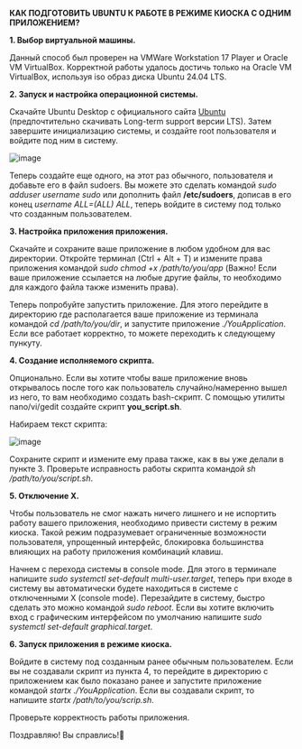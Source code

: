 **КАК ПОДГОТОВИТЬ UBUNTU К РАБОТЕ В РЕЖИМЕ КИОСКА С ОДНИМ ПРИЛОЖЕНИЕМ?**

**1. Выбор виртуальной машины.**

Данный способ был проверен на VMWare Workstation 17 Player и Oracle VM VirtualBox. Корректной работы удалось достичь только на Oracle VM VirtualBox, используя iso образ диска Ubuntu 24.04 LTS.

**2. Запуск и настройка операционной системы.**

Скачайте Ubuntu Desktop с официального сайта [Ubuntu](https://ubuntu.com/download/desktop) (предпочтительно скачивать Long-term support версии LTS). Затем завершите инициализацию системы, и создайте root пользователя и войдите под ним в систему.

![image](https://github.com/user-attachments/assets/be20cb7c-2d2b-4e1f-9869-bb9307fd3c3c)


Теперь создайте еще одного, на этот раз обычного, пользователя и добавьте его в файл sudoers. Вы можете это сделать командой _sudo adduser username sudo_ или дополнить файл **/etc/sudoers**, дописав в его конец _username ALL=(ALL) ALL_, теперь войдите в систему под только что созданным пользователем.

**3. Настройка приложения приложения.**

Скачайте и сохраните ваше приложение в любом удобном для вас директории. Откройте терминал (Ctrl + Alt + T) и измените права приложения командой _sudo chmod +x /path/to/you/app_ (Важно! Если ваше приложение ссылается на любые другие файлы, то необходимо для каждого файла также изменить права).

Теперь попробуйте запустить приложение. Для этого перейдите в директорию где располагается ваше приложение из терминала командой _cd /path/to/you/dir_, и запустите приложение _./YouApplication_. Если все работает корректно, то можете переходить к следующему пункуту.

**4. Создание исполняемого скрипта.**

Опционально. Если вы хотите чтобы ваше приложение вновь открывалось после того как пользователь случайно/намеренно вышел из него, то вам необходимо создать bash-скрипт. С помощью утилиты nano/vi/gedit создайте скрипт **you_script.sh**. 

Набираем текст скрипта:

![image](https://github.com/user-attachments/assets/9113985c-b57c-4e63-9d55-59e98b6262bc)



Сохраните скрипт и измените ему права также, как в вы уже делали в пункте 3. Проверьте исправность работы скрипта командой _sh /path/to/you/script.sh_. 

**5. Отключение X.**

Чтобы пользователь не смог нажать ничего лишнего и не испортить работу вашего приложения, необходимо привести систему в режим киоска. Такой режим подразумевает ограниченные возможности пользователя, упрощенный интерфейс, блокировка большинства влияющих на работу приложения комбинаций клавиш.

Начнем с перехода системы в console mode. Для этого в терминале напишите _sudo systemctl set-default multi-user.target_, теперь при входе в систему вы автоматически будете находиться в системе с отключенными X (console mode). Перезайдите в систему, быстро сделать это можно командой _sudo reboot_. Если вы хотите включить вход с графическим интерфейсом по умолчанию напишите _sudo systemctl set-default graphical.target_.

**6. Запуск приложения в режиме киоска.**

Войдите в систему под созданным ранее обычным пользователем. Если вы не создавали скрипт из пункта 4, то перейдите в директорию с приложением как было показано ранее и запустите приложение командой _startx ./YouApplication_. Если вы создавали скрипт, то напишите _startx /path/to/you/scrip.sh_.

Проверьте корректность работы приложения.

Поздравляю! Вы справлись!🥳


